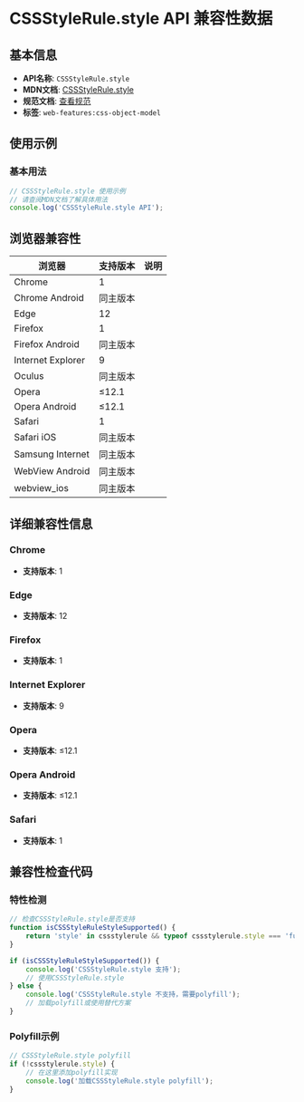 # CSSStyleRule.style API 兼容性数据

## 基本信息

- **API名称**: `CSSStyleRule.style`
- **MDN文档**: [CSSStyleRule.style](https://developer.mozilla.org/docs/Web/API/CSSStyleRule/style)
- **规范文档**: [查看规范](https://drafts.csswg.org/cssom/#dom-cssstylerule-style)
- **标签**: `web-features:css-object-model`

## 使用示例

### 基本用法

```javascript
// CSSStyleRule.style 使用示例
// 请查阅MDN文档了解具体用法
console.log('CSSStyleRule.style API');
```

## 浏览器兼容性

| 浏览器 | 支持版本 | 说明 |
|--------|----------|------|
| Chrome | 1 |  |
| Chrome Android | 同主版本 |  |
| Edge | 12 |  |
| Firefox | 1 |  |
| Firefox Android | 同主版本 |  |
| Internet Explorer | 9 |  |
| Oculus | 同主版本 |  |
| Opera | ≤12.1 |  |
| Opera Android | ≤12.1 |  |
| Safari | 1 |  |
| Safari iOS | 同主版本 |  |
| Samsung Internet | 同主版本 |  |
| WebView Android | 同主版本 |  |
| webview_ios | 同主版本 |  |

## 详细兼容性信息

### Chrome

- **支持版本**: 1

### Edge

- **支持版本**: 12

### Firefox

- **支持版本**: 1

### Internet Explorer

- **支持版本**: 9

### Opera

- **支持版本**: ≤12.1

### Opera Android

- **支持版本**: ≤12.1

### Safari

- **支持版本**: 1

## 兼容性检查代码

### 特性检测

```javascript
// 检查CSSStyleRule.style是否支持
function isCSSStyleRuleStyleSupported() {
    return 'style' in cssstylerule && typeof cssstylerule.style === 'function';
}

if (isCSSStyleRuleStyleSupported()) {
    console.log('CSSStyleRule.style 支持');
    // 使用CSSStyleRule.style
} else {
    console.log('CSSStyleRule.style 不支持，需要polyfill');
    // 加载polyfill或使用替代方案
}
```

### Polyfill示例

```javascript
// CSSStyleRule.style polyfill
if (!cssstylerule.style) {
    // 在这里添加polyfill实现
    console.log('加载CSSStyleRule.style polyfill');
}
```

